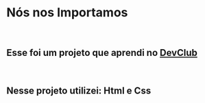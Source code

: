 <h1> Nós nos Importamos</h1>
<br>
<h2>Esse foi um projeto que aprendi no <a href="https=//rodolfomori.com.br">DevClub</a></h2>
<br>
<h2>Nesse projeto utilizei: Html e Css</h2> 
<br>
<br>
<img src="">
